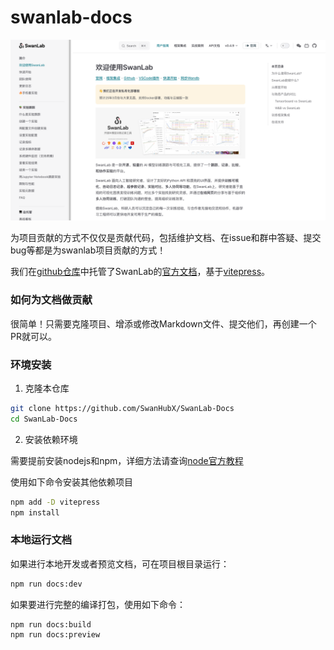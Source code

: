 # swanlab-docs

[![](./assets/readme-1.png)](https://docs.swanlab.cn)

为项目贡献的方式不仅仅是贡献代码，包括维护文档、在issue和群中答疑、提交bug等都是为swanlab项目贡献的方式！

我们在[github仓库](https://github.com/SwanHubX/SwanLab-Docs)中托管了SwanLab的[官方文档](https://docs.swanlab.cn)，基于[vitepress](https://vitepress.dev/zh/guide/getting-started)。

### 如何为文档做贡献

很简单！只需要克隆项目、增添或修改Markdown文件、提交他们，再创建一个PR就可以。

### 环境安装

1. 克隆本仓库

```bash
git clone https://github.com/SwanHubX/SwanLab-Docs
cd SwanLab-Docs
```

2. 安装依赖环境

需要提前安装nodejs和npm，详细方法请查询[node官方教程](https://nodejs.org/en/download/package-manager)

使用如下命令安装其他依赖项目

```bash
npm add -D vitepress
npm install
```

### 本地运行文档

如果进行本地开发或者预览文档，可在项目根目录运行：

```bash
npm run docs:dev
```

如果要进行完整的编译打包，使用如下命令：

```bash
npm run docs:build
npm run docs:preview
```